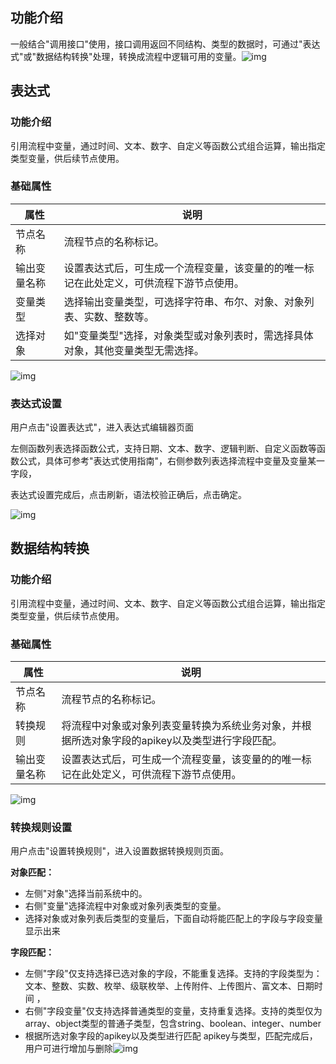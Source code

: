 
## 功能介绍

一般结合"调用接口"使用，接口调用返回不同结构、类型的数据时，可通过"表达式"或"数据结构转换"处理，转换成流程中逻辑可用的变量。![img](https://qcloudimg.tencent-cloud.cn/raw/70af65372c0462d0ed47c5156b27100b.png)

## 表达式

### 功能介绍

引用流程中变量，通过时间、文本、数字、自定义等函数公式组合运算，输出指定类型变量，供后续节点使用。

### 基础属性

| 属性 | 说明 | 
|---------|---------|
| 节点名称 | 流程节点的名称标记。 | 
| 输出变量名称 | 设置表达式后，可生成一个流程变量，该变量的的唯一标记在此处定义，可供流程下游节点使用。|
| 变量类型 | 选择输出变量类型，可选择字符串、布尔、对象、对象列表、实数、整数等。|
| 选择对象 | 如"变量类型"选择，对象类型或对象列表时，需选择具体对象，其他变量类型无需选择。|

![img](https://qcloudimg.tencent-cloud.cn/raw/2b9e587aa3682b3c5bf4eae618899d61.png)

### 表达式设置

用户点击"设置表达式"，进入表达式编辑器页面

左侧函数列表选择函数公式，支持日期、文本、数字、逻辑判断、自定义函数等函数公式，具体可参考"表达式使用指南"，右侧参数列表选择流程中变量及变量某一字段，

表达式设置完成后，点击刷新，语法校验正确后，点击确定。

![img](https://qcloudimg.tencent-cloud.cn/raw/a66925b303df6d51aa4e36761b7fe9b2.png)

## 数据结构转换

### 功能介绍

引用流程中变量，通过时间、文本、数字、自定义等函数公式组合运算，输出指定类型变量，供后续节点使用。

### 基础属性

| 属性 | 说明 | 
|---------|---------|
| 节点名称 | 流程节点的名称标记。|
| 转换规则 | 将流程中对象或对象列表变量转换为系统业务对象，并根据所选对象字段的apikey以及类型进行字段匹配。|
| 输出变量名称 | 设置表达式后，可生成一个流程变量，该变量的的唯一标记在此处定义，可供流程下游节点使用。|

![img](https://qcloudimg.tencent-cloud.cn/raw/60e0029ff8e4b976a654e9b26ebf614a.png)

### 转换规则设置

用户点击"设置转换规则"，进入设置数据转换规则页面。

**对象匹配：**
- 左侧"对象"选择当前系统中的。
- 右侧"变量"选择流程中对象或对象列表类型的变量。
- 选择对象或对象列表后类型的变量后，下面自动将能匹配上的字段与字段变量显示出来

**字段匹配：**
- 左侧"字段"仅支持选择已选对象的字段，不能重复选择。支持的字段类型为：文本、整数、实数、枚举、级联枚举、上传附件、上传图片、富文本、日期时间 ，
- 右侧"字段变量"仅支持选择普通类型的变量，支持重复选择。支持的类型仅为array、object类型的普通子类型，包含string、boolean、integer、number 
- 根据所选对象字段的apikey以及类型进行匹配 apikey与类型，匹配完成后，用户可进行增加与删除![img](https://qcloudimg.tencent-cloud.cn/raw/bd6ce60bb43c889796b45beb7e4711c8.png)
